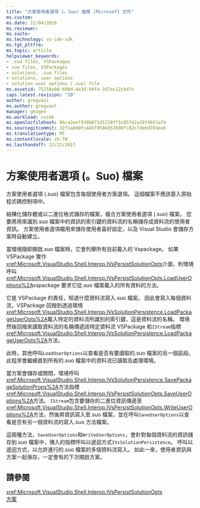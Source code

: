 ```yaml
---
title: "方案使用者選項 (。Suo) 檔案 |Microsoft 文件"
ms.custom: 
ms.date: 11/04/2016
ms.reviewer: 
ms.suite: 
ms.technology: vs-ide-sdk
ms.tgt_pltfrm: 
ms.topic: article
helpviewer_keywords:
- .suo files, VSPackages
- suo files, VSPackages
- solutions, .suo files
- solutions, user options
- solution user options (.suo) file
ms.assetid: 75258e0d-600d-4a3d-94f4-3d7ac12cb47c
caps.latest.revision: "10"
author: gregvanl
ms.author: gregvanl
manager: ghogen
ms.workload: vssdk
ms.openlocfilehash: 0bca2eef930b871d5728ff1c85742a28f4b51a7e
ms.sourcegitcommit: 32f1a690fc445f9586d53698fc82c7debd784eeb
ms.translationtype: MT
ms.contentlocale: zh-TW
ms.lasthandoff: 12/22/2017
---
```

# <a name="solution-user-options-suo-file"></a>方案使用者選項 (。Suo) 檔案
方案使用者選項 (.suo) 檔案包含每個使用者方案選項。 這個檔案不應該簽入原始程式碼控制項中。  
  
 結構化儲存體或以二進位格式儲存的檔案，複合方案使用者選項 (.suo) 檔案。 您要將用來識別.suo 檔案中的資訊的索引鍵的資料流的名稱儲存成資料流的使用者資訊。 方案使用者選項檔用來儲存使用者喜好設定，以及 Visual Studio 會儲存方案時自動建立。  
  
 當環境隨即開啟.suo 檔案時，它會列舉所有目前載入的 Vspackage。 如果 VSPackage 實作<xref:Microsoft.VisualStudio.Shell.Interop.IVsPersistSolutionOpts>介面，則環境呼叫<xref:Microsoft.VisualStudio.Shell.Interop.IVsPersistSolutionOpts.LoadUserOptions%2A>vspackage 要求它從.suo 檔案載入的所有資料的方法。  
  
 它是 VSPackage 的責任，知道什麼資料流寫入.suo 檔案。 因此會寫入每個資料流，VSPackage 回撥到透過環境<xref:Microsoft.VisualStudio.Shell.Interop.IVsSolutionPersistence.LoadPackageUserOpts%2A>載入特定的資料流所識別的索引鍵，這是資料流的名稱。 環境然後回撥來讀取資料流的名稱傳遞該特定資料流 VSPackage 和`IStream`指標<xref:Microsoft.VisualStudio.Shell.Interop.IVsSolutionPersistence.LoadPackageUserOpts%2A>方法。  
  
 此時，其他呼叫`LoadUserOptions`以查看是否有要讀取的.suo 檔案的另一個區段。 此程序會繼續直到所有的.suo 檔案中的資料流已讀取及處理環境。  
  
 當方案會儲存或關閉，環境呼叫<xref:Microsoft.VisualStudio.Shell.Interop.IVsSolutionPersistence.SavePackageSolutionProps%2A>方法指標<xref:Microsoft.VisualStudio.Shell.Interop.IVsPersistSolutionOpts.SaveUserOptions%2A>方法。 `IStream`包含要儲存的二進位資訊傳遞至<xref:Microsoft.VisualStudio.Shell.Interop.IVsPersistSolutionOpts.WriteUserOptions%2A>方法，然後將資訊寫入至.suo 檔案，並在呼叫`SaveUserOptions`以查看是否有另一個資料流的寫入.suo 方法檔案。  
  
 這兩種方法，`SaveUserOptions`和`WriteUserOptions`，會針對每個資料流的資訊儲存到.suo 檔案中，傳入的指標呼叫以遞迴方式`IVsSolutionPersistence`。 呼叫以遞迴方式，以允許進行的.suo 檔案的多個資料流寫入。 如此一來，使用者資訊與方案一起保存，一定會有的下次開啟方案。  
  
## <a name="see-also"></a>請參閱  
 <xref:Microsoft.VisualStudio.Shell.Interop.IVsPersistSolutionOpts>   
 [方案](../../extensibility/internals/solutions.md)